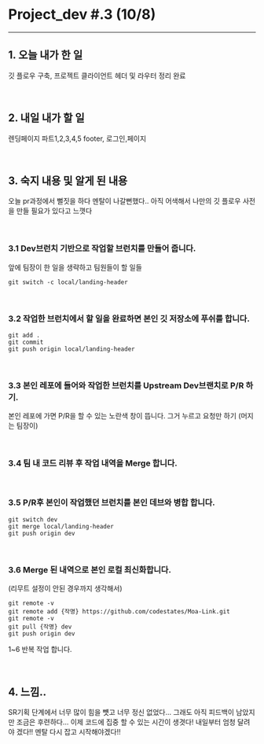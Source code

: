 # Project_dev #.3 (10/8)

---

## 1. 오늘 내가 한 일

깃 플로우 구축, 프로젝트 클라이언트 헤더 및 라우터 정리 완료

<br />

## 2. 내일 내가 할 일

렌딩페이지 파트1,2,3,4,5 footer, 로그인,페이지


<br />

## 3. 숙지 내용 및 알게 된 내용

오늘 pr과정에서 뻘짓을 하다 멘탈이 나갈뻔했다.. 아직 어색해서 나만의 깃 플로우 사전을 만들 필요가 있다고 느꼇다

<br />

### 3.1 Dev브런치 기반으로 작업할 브런치를 만들어 줍니다.

앞에 팀장이 한 일을 생략하고 팀원들이 할 일들

```
git switch -c local/landing-header
```

<br />

### 3.2 작업한 브런치에서 할 일을 완료하면 본인 깃 저장소에 푸쉬를 합니다.

```
git add .
git commit
git push origin local/landing-header
```

<br />

### 3.3 본인 레포에 들어와 작업한 브런치를 Upstream Dev브랜치로 P/R 하기.

본인 레포에 가면 P/R을 할 수 있는 노란색 창이 뜹니다. 그거 누르고 요청만 하기 (머지는 팀장이)

<br />

### 3.4 팀 내 코드 리뷰 후 작업 내역을 Merge 합니다.

<br />

### 3.5 P/R후 본인이 작업했던 브런치를 본인 데브와 병합 합니다.

```
git switch dev
git merge local/landing-header
git push origin dev
```

<br />

### 3.6 Merge 된 내역으로 본인 로컬 최신화합니다.

(리무트 설정이 안된 경우까지 생각해서) 

```
git remote -v
git remote add {작명} https://github.com/codestates/Moa-Link.git
git remote -v
git pull {작명} dev
git push origin dev
```

1~6 반복 작업 합니다.

<br />

## 4. 느낌..

SR기획 단계에서 너무 많이 힘을 뻇고 너무 정신 없었다... 그래도 아직 피드백이 남았지만 조금은 후련하다... 이제 코드에 집중 할 수 있는 시간이 생겻다! 내일부터 엄청 달려야 겠다!! 멘탈 다시 잡고 시작해야겠다!!
